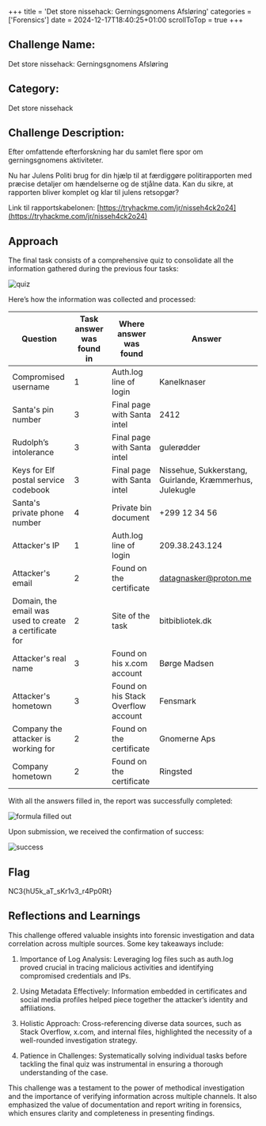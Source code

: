 +++
title = 'Det store nissehack: Gerningsgnomens Afsløring'
categories = ['Forensics']
date = 2024-12-17T18:40:25+01:00
scrollToTop = true
+++

## Challenge Name:

Det store nissehack: Gerningsgnomens Afsløring

## Category:

Det store nissehack

## Challenge Description:

Efter omfattende efterforskning har du samlet flere spor om gerningsgnomens aktiviteter.

Nu har Julens Politi brug for din hjælp til at færdiggøre politirapporten med præcise detaljer om hændelserne og de stjålne data. Kan du sikre, at rapporten bliver komplet og klar til julens retsopgør?

Link til rapportskabelonen: [https://tryhackme.com/jr/nisseh4ck2o24](https://tryhackme.com/jr/nisseh4ck2o24)

## Approach

The final task consists of a comprehensive quiz to consolidate all the information gathered during the previous four tasks:

![quiz](images/start.png)

Here’s how the information was collected and processed:

| Question                                                  | Task answer was found in | Where answer was found              | Answer                                                  |
|-----------------------------------------------------------|--------------------------|-------------------------------------|---------------------------------------------------------|
| Compromised username                                      | 1                        | Auth.log line of login              | Kanelknaser                                             |
| Santa's pin number                                        | 3                        | Final page with Santa intel         | 2412                                                    |
| Rudolph’s intolerance                                     | 3                        | Final page with Santa intel         | gulerødder                                              |
| Keys for Elf postal service codebook                      | 3                        | Final page with Santa intel         | Nissehue, Sukkerstang, Guirlande, Kræmmerhus, Julekugle |
| Santa's private phone number                              | 4                        | Private bin document                | +299 12 34 56                                           |
| Attacker's IP                                             | 1                        | Auth.log line of login              | 209.38.243.124                                          |
| Attacker's email                                          | 2                        | Found on the certificate            | datagnasker@proton.me                                   |
| Domain, the email was used to create<br>a certificate for | 2                        | Site of the task                    | bitbibliotek.dk                                         |
| Attacker's real name                                      | 3                        | Found on his x.com account          | Børge Madsen                                            |
| Attacker's hometown                                       | 3                        | Found on his Stack Overflow account | Fensmark                                                |
| Company the attacker is working for                       | 2                        | Found on the certificate            | Gnomerne Aps                                            |
| Company hometown                                          | 2                        | Found on the certificate            | Ringsted                                                |


With all the answers filled in, the report was successfully completed:

![formula filled out](images/Formular.png)

Upon submission, we received the confirmation of success:

![success](images/success.png)


## Flag
NC3{hU5k_aT_sKr1v3_r4Pp0Rt}

## Reflections and Learnings

This challenge offered valuable insights into forensic investigation and data correlation across multiple sources. Some key takeaways include:

1. Importance of Log Analysis: Leveraging log files such as auth.log proved crucial in tracing malicious activities and identifying compromised credentials and IPs.

2. Using Metadata Effectively: Information embedded in certificates and social media profiles helped piece together the attacker’s identity and affiliations.

3. Holistic Approach: Cross-referencing diverse data sources, such as Stack Overflow, x.com, and internal files, highlighted the necessity of a well-rounded investigation strategy.

4. Patience in Challenges: Systematically solving individual tasks before tackling the final quiz was instrumental in ensuring a thorough understanding of the case.

This challenge was a testament to the power of methodical investigation and the importance of verifying information across multiple channels. It also emphasized the value of documentation and report writing in forensics, which ensures clarity and completeness in presenting findings.